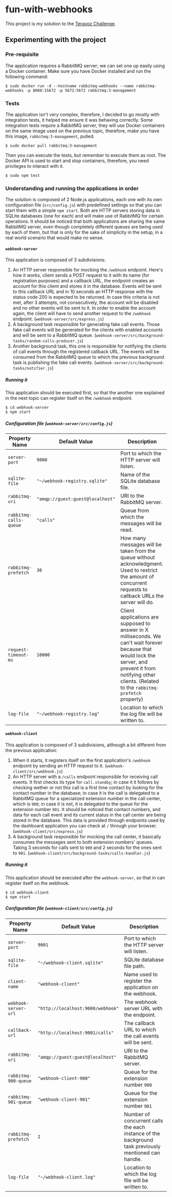 # fun-with-webhooks

This project is my solution to the [Teravoz Challenge](https://github.com/teravoz/challenge).

## Experimenting with the project

### Pre-requisite

The application requires a RabbitMQ server; we can set one up easily using a Docker container. Make sure you have Docker installed and run the following command:

    $ sudo docker run -d --hostname rabbitmq-webhooks --name rabbitmq-webhooks -p 8080:15672 -p 5672:5672 rabbitmq:3-management

### Tests

The application isn't very complex, therefore, I decided to go mostly with integration tests, it helped me ensure it was behaving correctly. Some integration tests require a RabbitMQ server, they will use Docker containers on the same image used on the previous topic, therefore, make you have this image, `rabbitmq:3-management`, pulled.

    $ sudo docker pull rabbitmq:3-management

Then you can execute the tests, but remember to execute them as root. The Docker API is used to start and stop containers, therefore, you need privileges to interact with it.

    $ sudo npm test

### Understanding and running the applications in order

The solution is composed of 2 Node.js applications, each one with its own configuration file (`src/config.js`) with predefined settings so that you can start them with a simple `npm start`. Both are HTTP servers storing data in SQLite databases (one for each) and will make use of RabbitMQ for certain operations. It should be noticed that both applications are sharing the same RabbitMQ server, even though completely different queues are being used by each of them, but that is only for the sake of simplicity in the setup, in a real world scenario that would make no sense.

#### `webhook-server`

This application is composed of 3 subdivisions:
1. An HTTP server responsible for mocking the `/webhook` endpoint. Here's how it works, client sends a POST request to it with its name (for registration purposes) and a callback URL, the endpoint creates an account for this client and stores it in the database. Events will be sent to this callback URL and in 10 seconds an HTTP response with the status code 200 is expected to be returned. In case this criteria is not met, after 3 attempts, not consecutively, the account will be disabled and no other events will be sent to it. In order to enable the account again, the client will have to send another request to the `/webhook` endpoint. (`webhook-server/src/express.js`)
2. A background task responsible for generating fake call events. Those fake call events will be generated for the clients with enabled accounts and will be sent to a RabbitMQ queue. (`webhook-server/src/background-tasks/random-calls-producer.js`)
3. Another background task, this one is responsible for notifying the clients of call events through the registered callback URL. The events will be consumed from the RabbitMQ queue to which the previous background task is publishing the fake call events. (`webhook-server/src/background-tasks/notifier.js`)

##### Running it

This application should be executed first, so that the another one explained in the next topic can register itself on the `/webhook` endpoint.

    $ cd webhook-server
    $ npm start

##### Configuration file (`webhook-server/src/config.js`)

Property Name          | Default Value                    | Description
-----------------------|----------------------------------|-------------
`server-port`          | `9000`                           | Port to which the HTTP server will listen.
`sqlite-file`          | `"~/webhook-registry.sqlite"`    | Name of the SQLite database file.
`rabbitmq-uri`         | `"amqp://guest:guest@localhost"` | URI to the RabbitMQ server.
`rabbitmq-calls-queue` | `"calls"`                        | Queue from which the messages will be read.
`rabbitmq-prefetch`    | `30`                             | How many messages will be taken from the queue without acknowledgment. Used to restrict the amount of concurrent requests to callback URLs the server will do.
`request-timeout-ms`   | `10000`                          | Client applications are supposed to answer in X milliseconds. We can't wait forever because that would lock the server, and prevent it from notifying other clients. (Related to the `rabbitmq-prefetch` property)
`log-file`             | `"~/webhook-registry.log"`       | Location to which the log file will be written to.

#### `webhook-client`

This application is composed of 3 subdivisions, although a bit different from the previous application:
1. When it starts, it registers itself on the first application's `/webhook` endpoint by sending an HTTP request to it. (`webhook-client/src/webhook.js`)
2. An HTTP server with a `/calls` endpoint responsible for receiving call events. It first checks its type for `call.standby`; in case it it follows by checking wether or not this call is a first time contact by looking for the contact number in the database; in case it is the call is delegated to a RabbitMQ queue for a specialized extension number in the call center, which is `900`; in case it is not, it is delegated to the queue for the extension number `901`. It should be noticed that contact numbers, and data for each call event and its current status in the call center are being stored in the database. This data is provided through endpoints used by the dashboard application you can check at `/` through your browser. (`webhook-client/src/express.js`)
3. A background task responsible for mocking the call center, it basically consumes the messages sent to both extension numbers' queues. Taking 3 seconds for calls sent to `900` and 2 seconds for the ones sent to `901`. (`webhook-client/src/background-tasks/calls-handler.js`)

##### Running it

This application should be executed after the `webhook-server`, so that in can register itself on the webhook.

    $ cd webhook-client
    $ npm start

##### Configuration file (`webhook-client/src/config.js`)

Property Name          | Default Value                     | Description
-----------------------|-----------------------------------|-------------
`server-port`          | `9001`                            | Port to which the HTTP server will listen.
`sqlite-file`          | `"~/webhook-client.sqlite"`       | SQLite database file path.
`client-name`          | `"webhook-client"`                | Name used to register the application on the webhook.
`webhook-server-url`   | `"http://localhost:9000/webhook"` | The webhook server URL with the endpoint.
`callback-url`         | `"http://localhost:9001/calls"`   | The callback URL to which the call events will be sent.
`rabbitmq-uri`         | `"amqp://guest:guest@localhost"`  | URI to the RabbitMQ server.
`rabbitmq-900-queue`   | `"webhook-client-900"`            | Queue for the extension number `900`
`rabbitmq-901-queue`   | `"webhook-client-901"`            | Queue for the extension number `901`
`rabbitmq-prefetch`    | `2`                               | Number of concurrent calls the each instance of the background task previously mentioned can handle.
`log-file`             | `"~/webhook-client.log"`          | Location to which the log file will be written to.